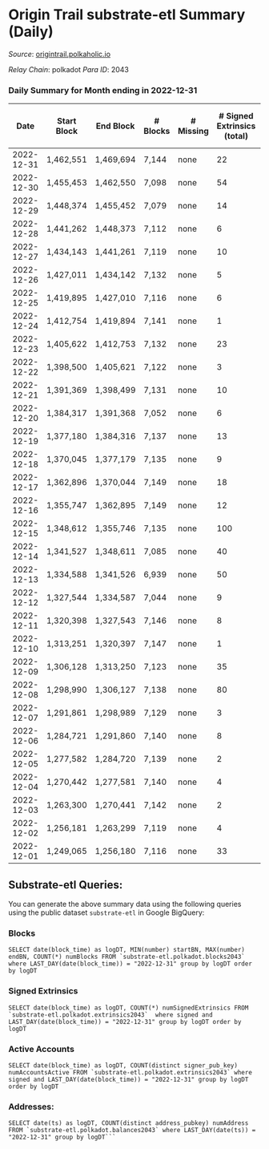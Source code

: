 # Origin Trail substrate-etl Summary (Daily)

_Source_: [origintrail.polkaholic.io](https://origintrail.polkaholic.io)

*Relay Chain*: polkadot
*Para ID*: 2043



### Daily Summary for Month ending in 2022-12-31


| Date | Start Block | End Block | # Blocks | # Missing | # Signed Extrinsics (total) | # Active Accounts | # Addresses with Balances | # Events | # Transfers | # XCM Transfers In | # XCM Transfers Out |
| ---- | ----------- | --------- | -------- | --------- | --------------------------- | ----------------- | ------------------------- | -------- | ----------- | ------------------ | ------------------- |
| 2022-12-31 | 1,462,551 | 1,469,694 | 7,144 | none  | 22 | 15 | 3,523 | 63,982 | 1,955  |   |   |
| 2022-12-30 | 1,455,453 | 1,462,550 | 7,098 | none  | 54 | 8 | 3,510 | 61,722 | 1,980  |   |   |
| 2022-12-29 | 1,448,374 | 1,455,452 | 7,079 | none  | 14 | 10 | 3,471 | 60,646 | 1,915  |   |   |
| 2022-12-28 | 1,441,262 | 1,448,373 | 7,112 | none  | 6 | 6 | 3,466 | 59,740 | 1,759  |   |   |
| 2022-12-27 | 1,434,143 | 1,441,261 | 7,119 | none  | 10 | 7 | 3,465 | 45,922 | 1,258  |   |   |
| 2022-12-26 | 1,427,011 | 1,434,142 | 7,132 | none  | 5 | 4 | 3,462 | 14,459 | 146  |   |   |
| 2022-12-25 | 1,419,895 | 1,427,010 | 7,116 | none  | 6 | 6 |  | 14,438 | 148  |   |   |
| 2022-12-24 | 1,412,754 | 1,419,894 | 7,141 | none  | 1 | 1 |  | 14,388 | 30  |   |   |
| 2022-12-23 | 1,405,622 | 1,412,753 | 7,132 | none  | 23 | 8 |  | 80,947 | 2,509  |   |   |
| 2022-12-22 | 1,398,500 | 1,405,621 | 7,122 | none  | 3 | 3 |  | 117,117 | 3,360  |   |   |
| 2022-12-21 | 1,391,369 | 1,398,499 | 7,131 | none  | 10 | 9 |  | 117,549 | 3,501  |   |   |
| 2022-12-20 | 1,384,317 | 1,391,368 | 7,052 | none  | 6 | 5 |  | 117,369 | 3,471  |   |   |
| 2022-12-19 | 1,377,180 | 1,384,316 | 7,137 | none  | 13 | 10 |  | 79,660 | 2,552  |   |   |
| 2022-12-18 | 1,370,045 | 1,377,179 | 7,135 | none  | 9 | 7 |  | 123,511 | 3,512  |   |   |
| 2022-12-17 | 1,362,896 | 1,370,044 | 7,149 | none  | 18 | 13 | 3,450 | 134,723 | 3,659  |   |   |
| 2022-12-16 | 1,355,747 | 1,362,895 | 7,149 | none  | 12 | 9 | 3,443 | 135,337 | 3,529  |   |   |
| 2022-12-15 | 1,348,612 | 1,355,746 | 7,135 | none  | 100 | 40 | 3,440 | 52,778 | 1,881  |   |   |
| 2022-12-14 | 1,341,527 | 1,348,611 | 7,085 | none  | 40 | 12 |  | 184,051 | 10,029  |   |   |
| 2022-12-13 | 1,334,588 | 1,341,526 | 6,939 | none  | 50 | 11 |  | 336,939 | 15,904  |   |   |
| 2022-12-12 | 1,327,544 | 1,334,587 | 7,044 | none  | 9 | 8 | 3,323 | 123,085 | 4,842  |   |   |
| 2022-12-11 | 1,320,398 | 1,327,543 | 7,146 | none  | 8 | 8 |  | 14,603 | 235  |   |   |
| 2022-12-10 | 1,313,251 | 1,320,397 | 7,147 | none  | 1 | 1 |  | 14,741 | 54  |   |   |
| 2022-12-09 | 1,306,128 | 1,313,250 | 7,123 | none  | 35 | 16 |  | 17,294 | 474  |   |   |
| 2022-12-08 | 1,298,990 | 1,306,127 | 7,138 | none  | 80 | 43 |  | 15,460 | 384  |   |   |
| 2022-12-07 | 1,291,861 | 1,298,989 | 7,129 | none  | 3 | 2 |  | 14,349 | 60  |   |   |
| 2022-12-06 | 1,284,721 | 1,291,860 | 7,140 | none  | 8 | 3 |  | 14,465 | 109  |   |   |
| 2022-12-05 | 1,277,582 | 1,284,720 | 7,139 | none  | 2 | 2 |  | 14,360 | 60  |   |   |
| 2022-12-04 | 1,270,442 | 1,277,581 | 7,140 | none  | 4 | 4 | 3,223 | 14,442 | 116  | 1  |   |
| 2022-12-03 | 1,263,300 | 1,270,441 | 7,142 | none  | 2 | 2 |  | 14,364 | 58  |   |   |
| 2022-12-02 | 1,256,181 | 1,263,299 | 7,119 | none  | 4 | 4 |  | 14,396 | 118  |   |   |
| 2022-12-01 | 1,249,065 | 1,256,180 | 7,116 | none  | 33 | 5 |  | 14,926 | 279  |   |   |

## Substrate-etl Queries:
You can generate the above summary data using the following queries using the public dataset `substrate-etl` in Google BigQuery:


### Blocks
```
SELECT date(block_time) as logDT, MIN(number) startBN, MAX(number) endBN, COUNT(*) numBlocks FROM `substrate-etl.polkadot.blocks2043`  where LAST_DAY(date(block_time)) = "2022-12-31" group by logDT order by logDT
```


### Signed Extrinsics
```
SELECT date(block_time) as logDT, COUNT(*) numSignedExtrinsics FROM `substrate-etl.polkadot.extrinsics2043`  where signed and LAST_DAY(date(block_time)) = "2022-12-31" group by logDT order by logDT
```


### Active Accounts
```
SELECT date(block_time) as logDT, COUNT(distinct signer_pub_key) numAccountsActive FROM `substrate-etl.polkadot.extrinsics2043` where signed and LAST_DAY(date(block_time)) = "2022-12-31" group by logDT order by logDT
```


### Addresses:
```
SELECT date(ts) as logDT, COUNT(distinct address_pubkey) numAddress FROM `substrate-etl.polkadot.balances2043` where LAST_DAY(date(ts)) = "2022-12-31" group by logDT```

